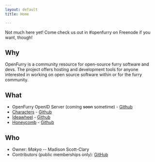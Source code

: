 ```yaml
---
layout: default
title: Home

---
```


Not much here yet!  Come check us out in #openfurry on Freenode if you want,
though!

## Why

OpenFurry is a community resource for open-source furry software and devs.  The
project offers hosting and development tools for anyone interested in working
on open source software within or for the furry community.

## What

* OpenFurry OpenID Server (coming ~~soon~~ sometime) -
  [Github](https://github.com/OpenFurry/openfurry-site)
* [Characters](http://characters.openfurry.org) -
  [Github](https://github.com/OpenFurry/charref)
* [Ideawheel](http://ideas.jnsq.us) -
  [Github](https://github.com/OpenFurry/ideawheel)
* [Honeycomb](https://alopex.honeycomb.cafe) -
  [Github](https://github.com/OpenFurry/honeycomb)

## Who

* Owner: _Makyo_ -- Madison Scott-Clary
* Contributors (public memberships only):
  [GitHub](https://github.com/orgs/OpenFurry/teams/contributors)

